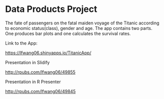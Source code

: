 Data Products Project
========

The fate of passengers on the fatal maiden voyage of the Titanic according to economic status(class), gender and age. The app contains two parts. One produces bar plots and one calculates the survival rates.

Link to the App:

https://lfwang06.shinyapps.io/TitanicApp/

Presentation in Slidify

http://rpubs.com/lfwang06/49855

Presentation in R Presenter

http://rpubs.com/lfwang06/49845
